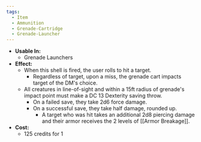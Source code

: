```yaml
---
tags:
  - Item
  - Ammunition
  - Grenade-Cartridge
  - Grenade-Launcher
---
```

- **Usable In:**
	- Grenade Launchers
- **Effect:**
	- When this shell is fired, the user rolls to hit a target.
		- Regardless of target, upon a miss, the grenade cart impacts target of the DM's choice. 
	- All creatures in line-of-sight and within a 15ft radius of grenade's impact point must make a DC 13 Dexterity saving throw.
		- On a failed save, they take 2d6 force damage.
		- On a successful save, they take half damage, rounded up.
			- A target who was hit takes an additional 2d8 piercing damage and their armor receives the 2 levels of [[Armor Breakage]].
- **Cost:**
	- 125 credits for 1